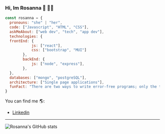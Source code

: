 ### Hi, Im Rosanna 👋 👩‍💻


```javascript
const rosanna = {
  pronouns: "she" | "her",
  code: ["Javascript", "HTML", "CSS"],
  askMeAbout: ["web dev", "tech", "app dev"],
  technologies: {
  frontEnd: {
            js: ["react"],
            css: ["bootstrap", "MUI"]
        },
        backEnd: {
            js: ["node", "express"],
        },
  },
  databases: ["mongo", "postgreSQL"],
  architecture: ["Single page applications"],
  funFact: "There are two ways to write error-free programs; only the third one works"
}
```
You can find me 🌎:
- [Linkedin](https://www.linkedin.com/in/rosanna-contasti/) 

------------------------------------------------------------------------------------------------------------------------------------------

![Rosanna's GitHub stats](https://github-readme-stats.vercel.app/api?username=rosannacontasti&show_icons=true&theme=dracula)
